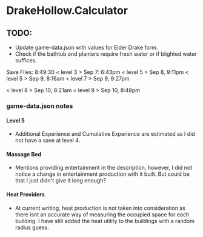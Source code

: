 # DrakeHollow.Calculator

## TODO:
- Update game-data.json with values for Elder Drake form.
- Check if the bathtub and planters require fresh water or if blighted water suffices.

Save Files: 8:49:30
< level 3 > Sep 7: 6:43pm
< level 5 > Sep 8, 9:11pm
< level 5 > Sep 9, 8:16am
< level 7 > Sep 9, 9:27pm

< level 8 > Sep 10, 8:21am
< level 9 > Sep 10, 8:48pm

### game-data.json notes
#### Level 5 
- Additional Experience and Cumulative Experience are estimated as I did not have a save at level 4.

#### Massage Bed
- Mentions providing entertainment in the description, however, I did not notice a change in entertainment production with it built. But could be that I just didn't give it long enough?

#### Heat Providers
- At current writing, heat production is not taken into consideration as there isnt an accurate way of measuring the occupied space for each building. I have still added the heat utility to the buildings with a random radius guess.
